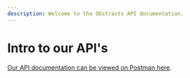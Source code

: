 ```yaml
---
description: Welcome to the Obstracts API documentation.
---
```


# Intro to our API's

[Our API documentation can be viewed on Postman here](https://documenter.getpostman.com/view/16438573/TzmCfsX4).

